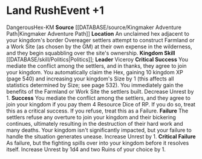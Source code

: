 ﻿---
id: '20'
level: '1'
name: Land Rush
rarity: Common
rus_type_level: null
skill:
- '[[DATABASE/skill/Politics|Politics]]'
source: '[[DATABASE/source/Kingmaker Adventure Path|Kingmaker Adventure Path]]'
trait:
- '[[DATABASE/trait/Dangerous|Dangerous]]'
- '[[DATABASE/trait/Hex-KM|Hex-KM]]'
type: Kingdom Event

---
# Land Rush<span class="item-type">Event +1</span>

<span class="item-trait">Dangerous</span><span class="item-trait">Hex-KM</span>
**Source** [[DATABASE/source/Kingmaker Adventure Path|Kingmaker Adventure Path]]
**Location** An unclaimed hex adjacent to your kingdom's border
Overeager settlers attempt to construct Farmland or a Work Site (as chosen by the GM) at their own expense in the wilderness, and they begin squabbling over the site's ownership.
**Kingdom Skill** [[DATABASE/skill/Politics|Politics]]; **Leader** Viceroy
**Critical Success** You mediate the conflict among the settlers, and in thanks, they agree to join your kingdom. You automatically claim the Hex, gaining 10 kingdom XP (page 540) and increasing your kingdom's Size by 1 (this affects all statistics determined by Size; see page 532). You immediately gain the benefits of the Farmland or Work Site the settlers built. Decrease Unrest by 1.
**Success** You mediate the conflict among the settlers, and they agree to join your kingdom if you pay them 4 Resource Dice of RP. If you do so, treat this as a critical success. If you refuse, treat this as a Failure.
**Failure** The settlers refuse any overture to join your kingdom and their bickering continues, ultimately resulting in the destruction of their hard work and many deaths. Your kingdom isn't significantly impacted, but your failure to handle the situation generates unease. Increase Unrest by 1.
**Critical Failure** As failure, but the fighting spills over into your kingdom before it resolves itself. Increase Unrest by 1d4 and two Ruins of your choice by 1.